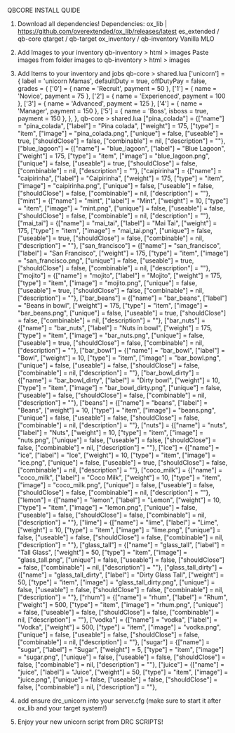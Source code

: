 QBCORE INSTALL QUIDE

1. Download all dependencies!
    Dependencies:
    ox_lib | https://github.com/overextended/ox_lib/releases/latest
    es_extended / qb-core
    qtarget / qb-target
    ox_inventory / qb-inventory
    Vanilla MLO


2. Add Images to your inventory
    qb-inventory > html > images
    Paste images from folder images to qb-inventory > html > images 

3. Add Items to your inventory and jobs
    qb-core > shared.lua
    ['unicorn'] = {
        label = 'unicorn Mamas',
        defaultDuty = true,
        offDutyPay = false,
        grades = {
            ['0'] = {
                name = 'Recruit',
                payment = 50
            },
            ['1'] = {
                name = 'Novice',
                payment = 75
            },
            ['2'] = {
                name = 'Experienced',
                payment = 100
            },
            ['3'] = {
                name = 'Advanced',
                payment = 125
            },
            ['4'] = {
                name = 'Manager',
                payment = 150
            },
            ['5'] = {
                name = 'Boss',
                isboss = true,
                payment = 150
            },
        },
    },
    qb-core > shared.lua
    ["pina_colada"] 		 	 	 	 = {["name"] = "pina_colada",           			["label"] = "Pina colada",	 		["weight"] = 175, 		["type"] = "item", 		["image"] = "pina_colada.png", 			["unique"] = false, 	["useable"] = true, 	["shouldClose"] = false,   ["combinable"] = nil, ["description"] = ""},
    ["blue_lagoon"] 		 	 	 	 = {["name"] = "blue_lagoon",           			["label"] = "Blue Lagoon",	 		["weight"] = 175, 		["type"] = "item", 		["image"] = "blue_lagoon.png", 			["unique"] = false, 	["useable"] = true, 	["shouldClose"] = false,   ["combinable"] = nil, ["description"] = ""},
    ["caipirinha"] 		 	 	 	 = {["name"] = "caipirinha",           			["label"] = "Caipirinha",	 		["weight"] = 175, 		["type"] = "item", 		["image"] = "caipirinha.png", 			["unique"] = false, 	["useable"] = false, 	["shouldClose"] = false,   ["combinable"] = nil, ["description"] = ""},    
    ["mint"] 		 	 	 	 = {["name"] = "mint",           			["label"] = "Mint",	 		["weight"] = 10, 		["type"] = "item", 		["image"] = "mint.png", 			["unique"] = false, 	["useable"] = false, 	["shouldClose"] = false,   ["combinable"] = nil, ["description"] = ""},
    ["mai_tai"] 		 	 	 	 = {["name"] = "mai_tai",           			["label"] = "Mai Tai",	 		["weight"] = 175, 		["type"] = "item", 		["image"] = "mai_tai.png", 			["unique"] = false, 	["useable"] = true, 	["shouldClose"] = false,   ["combinable"] = nil, ["description"] = ""},
    ["san_francisco"] 		 	 	 	 = {["name"] = "san_francisco",           			["label"] = "San Francisco",	 		["weight"] = 175, 		["type"] = "item", 		["image"] = "san_francisco.png", 			["unique"] = false, 	["useable"] = true, 	["shouldClose"] = false,   ["combinable"] = nil, ["description"] = ""},
    ["mojito"] 		 	 	 	 = {["name"] = "mojito",           			["label"] = "Mojito",	 		["weight"] = 175, 		["type"] = "item", 		["image"] = "mojito.png", 			["unique"] = false, 	["useable"] = true, 	["shouldClose"] = false,   ["combinable"] = nil, ["description"] = ""},
    ["bar_beans"] 		 	 	 	 = {["name"] = "bar_beans",           			["label"] = "Beans in bowl",	 		["weight"] = 175, 		["type"] = "item", 		["image"] = "bar_beans.png", 			["unique"] = false, 	["useable"] = true, 	["shouldClose"] = false,   ["combinable"] = nil, ["description"] = ""},
    ["bar_nuts"] 		 	 	 	 = {["name"] = "bar_nuts",           			["label"] = "Nuts in bowl",	 		["weight"] = 175, 		["type"] = "item", 		["image"] = "bar_nuts.png", 			["unique"] = false, 	["useable"] = true, 	["shouldClose"] = false,   ["combinable"] = nil, ["description"] = ""},
    ["bar_bowl"] 		 	 	 	 = {["name"] = "bar_bowl",           			["label"] = "Bowl",	 		["weight"] = 10, 		["type"] = "item", 		["image"] = "bar_bowl.png", 			["unique"] = false, 	["useable"] = false, 	["shouldClose"] = false,   ["combinable"] = nil, ["description"] = ""},
    ["bar_bowl_dirty"] 		 	 	 	 = {["name"] = "bar_bowl_dirty",           			["label"] = "Dirty bowl",	 		["weight"] = 10, 		["type"] = "item", 		["image"] = "bar_bowl_dirty.png", 			["unique"] = false, 	["useable"] = false, 	["shouldClose"] = false,   ["combinable"] = nil, ["description"] = ""},
    ["beans"] 		 	 	 	 = {["name"] = "beans",           			["label"] = "Beans",	 		["weight"] = 10, 		["type"] = "item", 		["image"] = "beans.png", 			["unique"] = false, 	["useable"] = false, 	["shouldClose"] = false,   ["combinable"] = nil, ["description"] = ""},
    ["nuts"] 		 	 	 	 = {["name"] = "nuts",           			["label"] = "Nuts",	 		["weight"] = 10, 		["type"] = "item", 		["image"] = "nuts.png", 			["unique"] = false, 	["useable"] = false, 	["shouldClose"] = false,   ["combinable"] = nil, ["description"] = ""}, 
    ["ice"] 		 	 	 	 = {["name"] = "ice",           			["label"] = "Ice",	 		["weight"] = 10, 		["type"] = "item", 		["image"] = "ice.png", 			["unique"] = false, 	["useable"] = true, 	["shouldClose"] = false,   ["combinable"] = nil, ["description"] = ""}, 
    ["coco_milk"] 		 	 	 	 = {["name"] = "coco_milk",           			["label"] = "Coco Milk",	 		["weight"] = 10, 		["type"] = "item", 		["image"] = "coco_milk.png", 			["unique"] = false, 	["useable"] = false, 	["shouldClose"] = false,   ["combinable"] = nil, ["description"] = ""},
    ["lemon"] 		 	 	 	 = {["name"] = "lemon",           			["label"] = "Lemon",	 		["weight"] = 10, 		["type"] = "item", 		["image"] = "lemon.png", 			["unique"] = false, 	["useable"] = false, 	["shouldClose"] = false,   ["combinable"] = nil, ["description"] = ""},
    ["lime"] 		 	 	 	 = {["name"] = "lime",           			["label"] = "Lime",	 		["weight"] = 10, 		["type"] = "item", 		["image"] = "lime.png", 			["unique"] = false, 	["useable"] = false, 	["shouldClose"] = false,   ["combinable"] = nil, ["description"] = ""}, 
    ["glass_tall"] 		 	 	 	 = {["name"] = "glass_tall",           			["label"] = "Tall Glass",	 		["weight"] = 50, 		["type"] = "item", 		["image"] = "glass_tall.png", 			["unique"] = false, 	["useable"] = false, 	["shouldClose"] = false,   ["combinable"] = nil, ["description"] = ""},
    ["glass_tall_dirty"] 		 	 	 	 = {["name"] = "glass_tall_dirty",           			["label"] = "Dirty Glass Tall",	 		["weight"] = 50, 		["type"] = "item", 		["image"] = "glass_tall_dirty.png", 			["unique"] = false, 	["useable"] = false, 	["shouldClose"] = false,   ["combinable"] = nil, ["description"] = ""},
    ["rhum"] 		 	 	 	 = {["name"] = "rhum",           			["label"] = "Rhum",	 		["weight"] = 500, 		["type"] = "item", 		["image"] = "rhum.png", 			["unique"] = false, 	["useable"] = false, 	["shouldClose"] = false,   ["combinable"] = nil, ["description"] = ""},
    ["vodka"] 		 	 	 	 = {["name"] = "vodka",           			["label"] = "Vodka",	 		["weight"] = 500, 		["type"] = "item", 		["image"] = "vodka.png", 			["unique"] = false, 	["useable"] = false, 	["shouldClose"] = false,   ["combinable"] = nil, ["description"] = ""},
    ["sugar"] 		 	 	 	 = {["name"] = "sugar",           			["label"] = "Sugar",	 		["weight"] = 5, 		["type"] = "item", 		["image"] = "sugar.png", 			["unique"] = false, 	["useable"] = false, 	["shouldClose"] = false,   ["combinable"] = nil, ["description"] = ""},
    ["juice"] 		 	 	 	 = {["name"] = "juice",           			["label"] = "Juice",	 		["weight"] = 50, 		["type"] = "item", 		["image"] = "juice.png", 			["unique"] = false, 	["useable"] = false, 	["shouldClose"] = false,   ["combinable"] = nil, ["description"] = ""}, 


4. add ensure drc_unicorn into your server.cfg (make sure to start it after ox_lib and your target system!)

5. Enjoy your new unicorn script from DRC SCRIPTS!